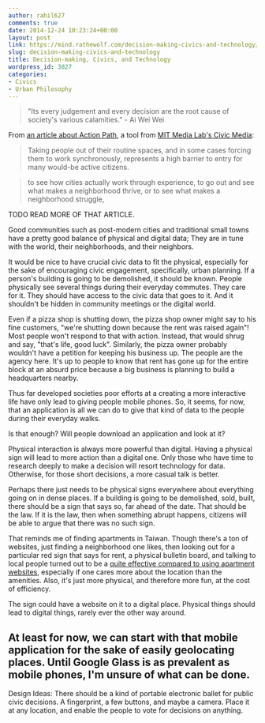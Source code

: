 ```yaml
---
author: rahil627
comments: true
date: 2014-12-24 10:23:24+00:00
layout: post
link: https://mind.rathewolf.com/decision-making-civics-and-technology/
slug: decision-making-civics-and-technology
title: Decision-making, Civics, and Technology
wordpress_id: 3827
categories:
- Civics
- Urban Philosophy
---
```


<blockquote>"Its every judgement and every decision are the root cause of society's various calamities." - Ai Wei Wei</blockquote>



From [an article about Action Path](https://civic.mit.edu/blog/erhardt/action-path-a-location-based-tool-for-civic-reflection-and-engagement), a tool from [MIT Media Lab's Civic Media](http://www.media.mit.edu/research/groups/civic-media):


<blockquote>Taking people out of their routine spaces, and in some cases forcing them to work synchronously, represents a high barrier to entry for many would-be active citizens.</blockquote>





<blockquote>to see how cities actually work through experience, to go out and see what makes a neighborhood thrive, or to see what makes a neighborhood struggle,</blockquote>



TODO READ MORE OF THAT ARTICLE.

Good communities such as post-modern cities and traditional small towns have a pretty good balance of physical and digital data; They are in tune with the world, their neighborhoods, and their neighbors.

It would be nice to have crucial civic data to fit the physical, especially for the sake of encouraging civic engagement, specifically, urban planning. If a person's building is going to be demolished, it should be known. People physically see several things during their everyday commutes. They care for it. They should have access to the civic data that goes to it. And it shouldn't be hidden in community meetings or the digital world.

Even if a pizza shop is shutting down, the pizza shop owner might say to his fine customers, "we're shutting down because the rent was raised again"! Most people won't respond to that with action. Instead, that would shrug and say, "that's life, good luck". Similarly, the pizza owner probably wouldn't have a petition for keeping his business up. The people are the agency here. It's up to people to know that rent has gone up for the entire block at an absurd price because a big business is planning to build a headquarters nearby.

Thus far developed societies poor efforts at a creating a more interactive life have only lead to giving people mobile phones. So, it seems, for now, that an application is all we can do to give that kind of data to the people during their everyday walks.

Is that enough? Will people download an application and look at it?

Physical interaction is always more powerful than digital. Having a physical sign will lead to more action than a digital one. Only those who have time to research deeply to make a decision will resort technology for data. Otherwise, for those short decisions, a more casual talk is better.

Perhaps there just needs to be physical signs everywhere about everything going on in dense places. If a building is going to be demolished, sold, built, there should be a sign that says so, far ahead of the date. That should be the law. If it is the law, then when something abrupt happens, citizens will be able to argue that there was no such sign.

That reminds me of finding apartments in Taiwan. Though there's a ton of websites, just finding a neighborhood one likes, then looking out for a particular red sign that says for rent, a physical bulletin board, and talking to local people turned out to be a [quite effective compared to using apartment websites](https://mind.rathewolf.com/the-apex-of-mania-and-creativity-in-taipei), especially if one cares more about the location than the amenities. Also, it's just more physical, and therefore more fun, at the cost of efficiency.

The sign could have a website on it to a digital place. Physical things should lead to digital things, rarely ever the other way around.

At least for now, we can start with that mobile application for the sake of easily geolocating places. Until Google Glass is as prevalent as mobile phones, I'm unsure of what can be done.
--

Design Ideas:
There should be a kind of portable electronic ballet for public civic decisions. A fingerprint, a few buttons, and maybe a camera. Place it at any location, and enable the people to vote for decisions on anything.
